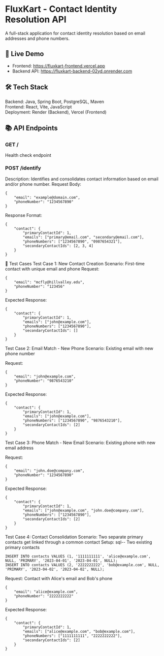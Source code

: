 # FluxKart - Contact Identity Resolution API

A full-stack application for contact identity resolution based on email addresses and phone numbers.

## 🚀 Live Demo

- Frontend: https://fluxkart-frontend.vercel.app
- Backend API: https://fluxkart-backend-02yd.onrender.com

## 🛠 Tech Stack

Backend: Java, Spring Boot, PostgreSQL, Maven  
Frontend: React, Vite, JavaScript  
Deployment: Render (Backend), Vercel (Frontend)

## 📚 API Endpoints

### GET /
Health check endpoint

### POST /identify
Description: Identifies and consolidates contact information based on email and/or phone number.
Request Body:

```
{
    "email": "example@domain.com",
    "phoneNumber": "1234567890"
}
```
Response Format:
```
{
    "contact": {
        "primaryContactId": 1,
        "emails": ["primary@email.com", "secondary@email.com"],
        "phoneNumbers": ["1234567890", "0987654321"],
        "secondaryContactIds": [2, 3, 4]
    }
}
```

🧪 Test Cases
Test Case 1: New Contact Creation
Scenario: First-time contact with unique email and phone
Request:
```
{
	"email": "mcfly@hillvalley.edu",
	"phoneNumber": "123456"
}
```
Expected Response:
```
{
    "contact": {
        "primaryContactId": 1,
        "emails": ["john@example.com"],
        "phoneNumbers": ["1234567890"],
        "secondaryContactIds": []
    }
}
```

Test Case 2: Email Match - New Phone
Scenario: Existing email with new phone number

Request:
```
{
    "email": "john@example.com",
    "phoneNumber": "9876543210"
}
```
Expected Response:
```
{
    "contact": {
        "primaryContactId": 1,
        "emails": ["john@example.com"],
        "phoneNumbers": ["1234567890", "9876543210"],
        "secondaryContactIds": [2]
    }
}
```

Test Case 3: Phone Match - New Email
Scenario: Existing phone with new email address

Request:
```
{
    "email": "john.doe@company.com",
    "phoneNumber": "1234567890"
}
```
Expected Response:
```
{
    "contact": {
        "primaryContactId": 1,
        "emails": ["john@example.com", "john.doe@company.com"],
        "phoneNumbers": ["1234567890"],
        "secondaryContactIds": [2]
    }
}
```

Test Case 4: Contact Consolidation
Scenario: Two separate primary contacts get linked through a common contact
Setup:
sql-- Two existing primary contacts
```
INSERT INTO contacts VALUES (1, '1111111111', 'alice@example.com', NULL, 'PRIMARY', '2023-04-01', '2023-04-01', NULL);
INSERT INTO contacts VALUES (2, '2222222222', 'bob@example.com', NULL, 'PRIMARY', '2023-04-02', '2023-04-02', NULL);
```
Request: Contact with Alice's email and Bob's phone
```
{
    "email": "alice@example.com",
    "phoneNumber": "2222222222"
}
```
Expected Response:
```
{
    "contact": {
        "primaryContactId": 1,
        "emails": ["alice@example.com", "bob@example.com"],
        "phoneNumbers": ["1111111111", "2222222222"],
        "secondaryContactIds": [2]
    }
}
```


